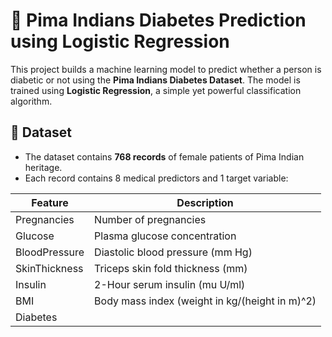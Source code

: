 # 🧠 Pima Indians Diabetes Prediction using Logistic Regression

This project builds a machine learning model to predict whether a person is diabetic or not using the **Pima Indians Diabetes Dataset**. The model is trained using **Logistic Regression**, a simple yet powerful classification algorithm.

## 📁 Dataset

- The dataset contains **768 records** of female patients of Pima Indian heritage.
- Each record contains 8 medical predictors and 1 target variable:
  
| Feature | Description |
|---------|-------------|
| Pregnancies | Number of pregnancies |
| Glucose | Plasma glucose concentration |
| BloodPressure | Diastolic blood pressure (mm Hg) |
| SkinThickness | Triceps skin fold thickness (mm) |
| Insulin | 2-Hour serum insulin (mu U/ml) |
| BMI | Body mass index (weight in kg/(height in m)^2) |
| Diabetes

